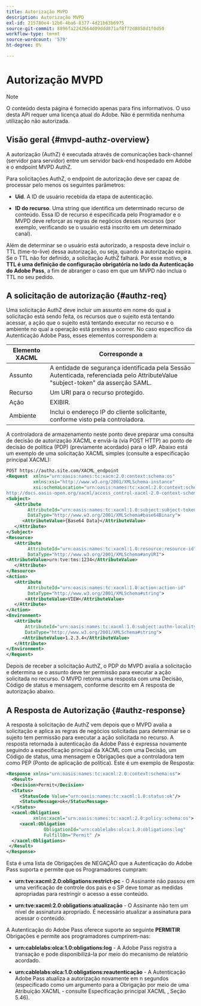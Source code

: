 ```yaml
---
title: Autorização MVPD
description: Autorização MVPD
exl-id: 215780e4-12b6-4ba6-8377-4d21b63b6975
source-git-commit: 8896fa2242664d09ddd871af8f72d8858d1f0d50
workflow-type: tm+mt
source-wordcount: '579'
ht-degree: 0%

---
```


# Autorização MVPD

>[!NOTE]
>
>O conteúdo desta página é fornecido apenas para fins informativos. O uso desta API requer uma licença atual do Adobe. Não é permitida nenhuma utilização não autorizada.

## Visão geral {#mvpd-authz-overview}

A autorização (AuthZ) é executada através de comunicações back-channel (servidor para servidor) entre um servidor back-end hospedado em Adobe e o endpoint MVPD AuthZ.

Para solicitações AuthZ, o endpoint de autorização deve ser capaz de processar pelo menos os seguintes parâmetros:

* **Uid**. A ID de usuário recebida da etapa de autenticação.

* **ID do recurso**. Uma string que identifica um determinado recurso de conteúdo. Essa ID de recurso é especificada pelo Programador e o MVPD deve reforçar as regras de negócios desses recursos (por exemplo, verificando se o usuário está inscrito em um determinado canal).

Além de determinar se o usuário está autorizado, a resposta deve incluir o TTL (time-to-live) dessa autorização, ou seja, quando a autorização expira. Se o TTL não for definido, a solicitação AuthZ falhará.  Por esse motivo, **o TTL é uma definição de configuração obrigatória no lado da Autenticação do Adobe Pass**, a fim de abranger o caso em que um MVPD não inclua o TTL no seu pedido.

## A solicitação de autorização {#authz-req}

Uma solicitação AuthZ deve incluir um assunto em nome do qual a solicitação está sendo feita, os recursos que o sujeito está tentando acessar, a ação que o sujeito está tentando executar no recurso e o ambiente no qual a operação está prestes a ocorrer. No caso específico da Autenticação Adobe Pass, esses elementos correspondem a:

| Elemento XACML | Corresponde a |
|---------------|--------------------------------------------------------------------------------------------------------------------------------|
| Assunto | A entidade de segurança identificada pela Sessão Autenticada, referenciada pelo AttributeValue &quot;subject-token&quot; da asserção SAML. |
| Recurso | Um URI para o recurso protegido. |
| Ação | EXIBIR. |
| Ambiente | Inclui o endereço IP do cliente solicitante, conforme visto pela controladora. |



A controladora de armazenamento neste ponto deve preparar uma consulta de decisão de autorização XACML e enviá-la (via POST HTTP) ao ponto de decisão de política (PDP) (previamente acordado) para o IdP. Abaixo está um exemplo de uma solicitação XACML simples (consulte a especificação principal XACML):

```XML
POST https://authz.site.com/XACML_endpoint
<Request  xmlns="urn:oasis:names:tc:xacm:2.0:context:schema:os"
          xmlns:xsi="http://www.w3.org/2001/XMLSchema-instance"
          xsi:schemaLocation="urn:oasis:names:tc:xacml:2.0:context:schema:os
http://docs.oasis-open.org/xacml/access_control-xacml-2.0-context-schema-os.xsd">
<Subject>
   <Attribute
        AttributeId="urn:oasis:names:tc:xacml:1.0:subject:subject-token"
        DataType="http://www.w3.org/2001/XMLSchema#base64Binary">
      <AttributeValue>{Base64 Data}</AttributeValue>
   </Attribute>
</Subject>
<Resource>
   <Attribute
        AttributeId="urn:oasis:names:tc:xacml:1.0:resource:resource-id"
        DataType="http://www.w3.org/2001/XMLSchema#anyURI">
<AttributeValue>urn:tve:tms:1234</AttributeValue>
   </Attribute>
</Resource>
<Action>
   <Attribute
        AttributeId="urn:oasis:names:tc:xacml:1.0:action:action-id"
        DataType="http://www.w3.org/2001/XMLSchema#string">
       <AttributeValue>VIEW</AttributeValue>
   </Attribute>
</Action>
<Environment>
   <Attribute
       AttributeId="urn:oasis:names:tc:xacml:1.0:subject:authn-locality:ip-address"
       DataType="http://www.w3.org/2001/XMLSchema#string">
      <AttributeValue>1.2.3.4</AttributeValue>
   </Attribute>
</Environment>
</Request>
```


Depois de receber a solicitação AuthZ, o PDP do MVPD avalia a solicitação e determina se o assunto deve ter permissão para executar a ação solicitada no recurso. O MVPD retorna uma resposta com uma Decisão, Código de status e mensagem, conforme descrito em A resposta de autorização abaixo.

## A Resposta de Autorização {#authz-response}

A resposta à solicitação de AuthZ vem depois que o MVPD avalia a solicitação e aplica as regras de negócios solicitadas para determinar se o sujeito tem permissão para executar a ação solicitada no recurso. A resposta retornada à autenticação da Adobe Pass é expressa novamente seguindo a especificação principal da XACML com uma Decisão, um Código de status, uma mensagem e Obrigações que a controladora tem como PEP (Ponto de aplicação de política). Este é um exemplo de Resposta:

```XML
<Response xmlns="urn:oasis:names:tc:xacml:2.0:context:schema:os">
  <Result>
  <Decision>Permit</Decision>
  <Status>
     <StatusCode Value="urn:oasis:names:tc:xacml:1.0:status:ok"/>
     <StatusMessage>ok</StatusMessage>
  </Status>
  <xacml:Obligations     
          xmlns:xacml="urn:oasis:names:tc:xacml:2.0:policy:schema:os">
     <xacml:Obligation    
              ObligationId="urn:cablelabs:olca:1.0:obligations:log"
              FulfillOn="Permit" />
  </xacml:Obligations>
 </Result>
</Response>
```

Esta é uma lista de Obrigações de NEGAÇÃO que a Autenticação do Adobe Pass suporta e permite que os Programadores cumpram:

* **urn:tve:xacml:2.0:obligations:restrict-pc** - O Assinante não passou em uma verificação de controle dos pais e o SP deve tomar as medidas apropriadas para restringir o acesso a esse conteúdo.

* **urn:tve:xacml:2.0:obligations:atualização** - O Assinante não tem um nível de assinatura apropriado.  É necessário atualizar a assinatura para acessar o conteúdo.

A Autenticação do Adobe Pass oferece suporte ao seguinte **PERMITIR** Obrigações e permite aos programadores cumprirem-nas:

* **urn:cablelabs:olca:1.0:obligations:log** - A Adobe Pass registra a transação e pode disponibilizá-la por meio do mecanismo de relatório acordado.

* **urn:cablelabs:olca:1.0:obligations:reautenticação** - A Autenticação Adobe Pass atualiza a autorização novamente em n segundos (especificado como um argumento para a Obrigação por meio de uma Atribuição XACML - consulte Especificação principal XACML , Seção 5.46).

<!--
>![RelatedInformation]
>* [Preflight Authorization](/help/authentication/preflight-authz.md)
>* [Authentication](/help/authentication/authn-usecase.md)
-->
